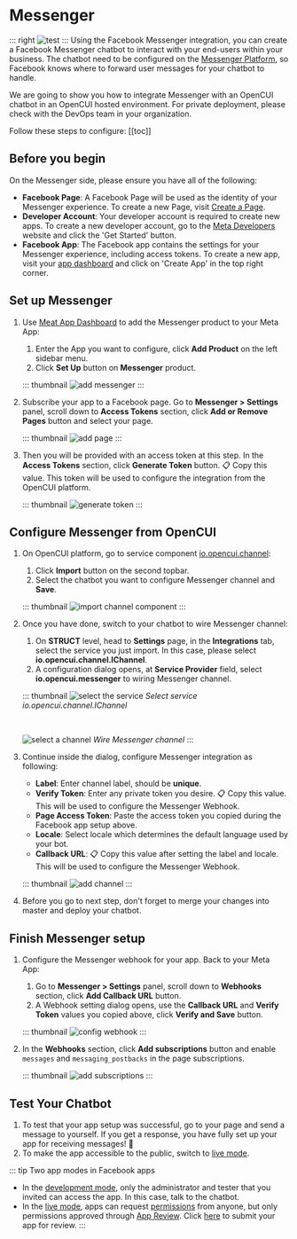 # Messenger
::: right
![test](/images/channelConfig/messenger/test.png)
:::
Using the Facebook Messenger integration, you can create a Facebook Messenger chatbot to interact with your end-users within your business. The chatbot need to be configured on the [Messenger Platform](https://developers.facebook.com/docs/messenger-platform/introduction), so Facebook knows where to forward user messages for your chatbot to handle.

We are going to show you how to integrate Messenger with an OpenCUI chatbot in an OpenCUI hosted environment. For private deployment, please check with the DevOps team in your organization.

Follow these steps to configure:
[[toc]]

## Before you begin
On the Messenger side, please ensure you have all of the following:
- **Facebook Page**: A Facebook Page will be used as the identity of your Messenger experience. To create a new Page, visit [Create a Page](https://www.facebook.com/pages/create).
- **Developer Account**: Your developer account is required to create new apps. To create a new developer account, go to the [Meta Developers](https://developers.facebook.com/) website and click the 'Get Started' button.
- **Facebook App**: The Facebook app contains the settings for your Messenger experience, including access tokens. To create a new app, visit your [app dashboard](https://developers.facebook.com/apps) and click on 'Create App' in the top right corner.


## Set up Messenger
1. Use [Meat App Dashboard](https://developers.facebook.com/apps) to add the Messenger product to your Meta App: 
   1. Enter the App you want to configure, click **Add Product** on the left sidebar menu. 
   2. Click **Set Up** button on **Messenger** product.

   ::: thumbnail
   ![add messenger](/images/channelConfig/messenger/add-messenger.png)
   :::

2. Subscribe your app to a Facebook page. Go to **Messenger > Settings** panel, scroll down to **Access Tokens** section, click **Add or Remove Pages** button and select your page.

   ::: thumbnail
   ![add page](/images/channelConfig/messenger/add-page.png)
   :::

3. Then you will be provided with an access token at this step. In the **Access Tokens** section, click **Generate Token** button. :clipboard: Copy this value. This token will be used to configure the integration from the OpenCUI platform.

   ::: thumbnail
   ![generate token](/images/channelConfig/messenger/generate-token.png)
   :::

## Configure Messenger from OpenCUI

1. On OpenCUI platform, go to service component [io.opencui.channel](https://build.opencui.io/org/io.opencui/agent/channel/struct/service_schema): 
   1. Click **Import** button on the second topbar.
   2. Select the chatbot you want to configure Messenger channel and **Save**.

   ::: thumbnail
   ![import channel component](/images/channelConfig/overview/import-channel.png)
   :::

2. Once you have done, switch to your chatbot to wire Messenger channel:
   1. On **STRUCT** level, head to **Settings** page, in the **Integrations** tab, select the service you just import. In this case, please select **io.opencui.channel.IChannel**.
   2. A configuration dialog opens, at **Service Provider** field, select **io.opencui.messenger** to wiring Messenger channel.

   ::: thumbnail
   ![select the service](/images/channelConfig/overview/select-service.png)
   *Select service io.opencui.channel.IChannel*

   <br>

   ![select a channel](/images/channelConfig/overview/select-channel.png)
   *Wire Messenger channel*
   :::

3. Continue inside the dialog, configure Messenger integration as following: 
   - **Label**: Enter channel label, should be **unique**.
   - **Verify Token**: Enter any private token you desire. :clipboard: Copy this value. This will be used to configure the Messenger Webhook. 
   - **Page Access Token**: Paste the access token you copied during the Facebook app setup above.
   - **Locale**: Select locale which determines the default language used by your bot.
   - **Callback URL**: :clipboard: Copy this value after setting the label and locale. This will be used to configure the Messenger Webhook. 

   ::: thumbnail
   ![add channel](/images/channelConfig/messenger/add-channel.png)
   :::

4. Before you go to next step, don't forget to merge your changes into master and deploy your chatbot.

## Finish Messenger setup

1. Configure the Messenger webhook for your app. Back to your Meta App:
   1. Go to **Messenger > Settings** panel, scroll down to **Webhooks** section, click **Add Callback URL** button. 
   2. A Webhook setting dialog opens, use the **Callback URL** and **Verify Token** values you copied above, click **Verify and Save** button. 

   ::: thumbnail
   ![config webhook](/images/channelConfig/messenger/config-webhook.png)
   :::

2. In the **Webhooks** section, click **Add subscriptions** button and enable `messages` and `messaging_postbacks` in the page subscriptions.

   ::: thumbnail
   ![add subscriptions](/images/channelConfig/messenger/add-subscriptions.png)
   :::

## Test Your Chatbot

1. To test that your app setup was successful, go to your page and send a message to yourself. If you get a response, you have fully set up your app for receiving messages! :tada:
2. To make the app accessible to the public, switch to [live mode](https://developers.facebook.com/docs/development/build-and-test/app-modes#live-mode).

::: tip Two app modes in Facebook apps
- In the [development mode](https://developers.facebook.com/docs/development/build-and-test/app-modes#development-mode), only the administrator and tester that you invited can access the app. In this case, talk to the chatbot.
- In the [live mode](https://developers.facebook.com/docs/development/build-and-test/app-modes#live-mode), apps can request [permissions](https://developers.facebook.com/docs/permissions/reference) from anyone, but only permissions approved through [App Review](https://developers.facebook.com/docs/app-review). Click [here](https://developers.facebook.com/docs/messenger-platform/app-review/) to submit your app for review.
:::